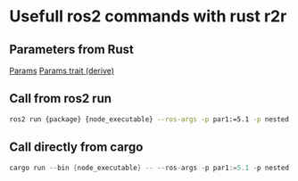 # Usefull ros2 commands with rust r2r

## Parameters from Rust

[Params](https://github.com/sequenceplanner/r2r/blob/master/r2r/examples/parameters.rs)
[Params trait (derive)](https://github.com/sequenceplanner/r2r/blob/master/r2r/examples/parameters_derive.rs)

## Call from ros2 run

```bash
ros2 run {package} {node_executable} --ros-args -p par1:=5.1 -p nested.par4:=42 -r __ns:=/demo -r __node:=my_node
```

## Call directly from cargo

```rust
cargo run --bin {node_executable} -- --ros-args -p par1:=5.1 -p nested.par4:=42 -r __ns:=/demo -r __node:=my_node
```
